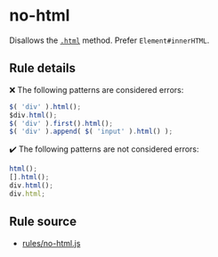 # no-html

Disallows the [`.html`](https://api.jquery.com/html/) method. Prefer `Element#innerHTML`.

## Rule details

❌ The following patterns are considered errors:
```js
$( 'div' ).html();
$div.html();
$( 'div' ).first().html();
$( 'div' ).append( $( 'input' ).html() );
```

✔️ The following patterns are not considered errors:
```js
html();
[].html();
div.html();
div.html;
```
## Rule source

* [rules/no-html.js](../src/rules/no-html.js)
